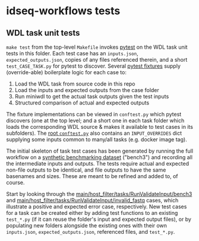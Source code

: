 # idseq-workflows tests

## WDL task unit tests

`make test` from the top-level `Makefile` invokes [pytest](https://docs.pytest.org/en/stable/) on the WDL task unit tests in this folder. Each test case has an `inputs.json`, `expected_outputs.json`, copies of any files referenced therein, and a short `test_CASE_TASK.py` for pytest to discover. Several [pytest fixtures](https://docs.pytest.org/en/stable/fixture.html) supply (override-able) boilerplate logic for each case to:

1. Load the WDL task from source code in this repo
2. Load the inputs and expected outputs from the case folder
3. Run miniwdl to get the actual task outputs given the test inputs
4. Structured comparison of actual and expected outputs

The fixture implementations can be viewed in `conftest.py` which pytest discovers (one at the top level; and a short one in each task folder which loads the corresponding WDL source & makes it available to test cases in its subfolders). The [root `conftest.py`](conftest.py) also contains an `INPUT_OVERRIDES` dict supplying some inputs common to many/all tasks (e.g. docker image tag).

The initial skeleton of task test cases has been generated by running the full workflow on a [synthetic benchmarking dataset](https://github.com/chanzuckerberg/idseq-bench) ("bench3") and recording all the intermediate inputs and outputs. The tests require actual and expected non-file outputs to be identical, and file outputs to have the same basenames and sizes. These are meant to be refined and added to, of course.

Start by looking through the [main/host_filter/tasks/RunValidateInput/bench3](main/host_filter/tasks/RunValidateInput/bench3) and [main/host_filter/tasks/RunValidateInput/invalid_fastq](main/host_filter/tasks/RunValidateInput/invalid_fastq) cases, which illustrate a positive and expected error case, respectively. New test cases for a task can be created either by adding test functions to an existing `test_*.py` (if it can reuse the folder's input and expected output files), or by populating new folders alongside the existing ones with their own `inputs.json`, `expected_outputs.json`, referenced files, and `test_*.py`.
